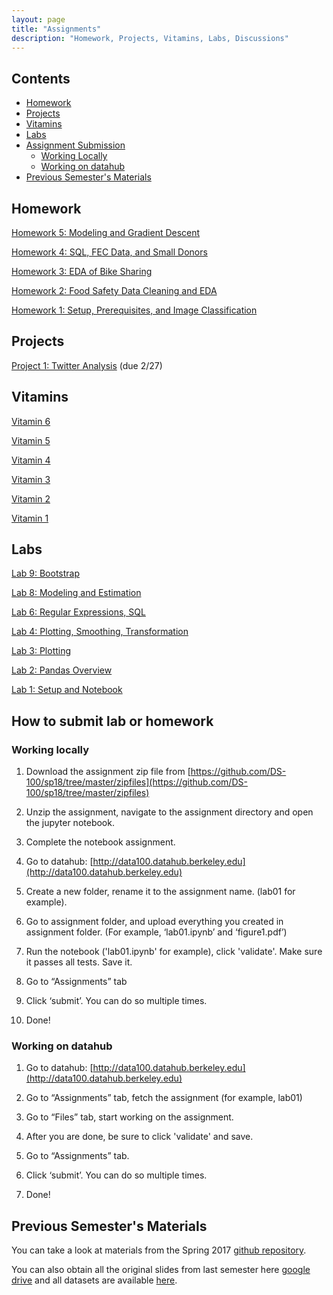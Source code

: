 ```yaml
---
layout: page
title: "Assignments"
description: "Homework, Projects, Vitamins, Labs, Discussions"
---
```


## Contents

- [Homework](#homework)
- [Projects](#projects)
- [Vitamins](#vitamins)
- [Labs](#labs)
- [Assignment Submission](#how-to-submit-lab-or-homework)
    - [Working Locally](#working-locally)
    - [Working on datahub](#working-on-datahub)
- [Previous Semester's Materials](#previous-semesters-materials)

## Homework

[Homework 5: Modeling and Gradient Descent](https://github.com/DS-100/sp18/raw/master/zipfiles/hw5.zip)

[Homework 4: SQL, FEC Data, and Small Donors](https://github.com/DS-100/sp18/raw/master/zipfiles/hw4.zip)

[Homework 3: EDA of Bike Sharing](https://github.com/DS-100/sp18/raw/master/zipfiles/hw3.zip)

[Homework 2: Food Safety Data Cleaning and EDA](https://github.com/DS-100/sp18/raw/master/zipfiles/hw2.zip)

[Homework 1: Setup, Prerequisites, and Image Classification](https://github.com/DS-100/sp18/raw/master/zipfiles/hw1.zip)

## Projects

[Project 1: Twitter Analysis](https://github.com/DS-100/sp18/raw/master/zipfiles/proj1.zip) (due 2/27)

## Vitamins

[Vitamin 6](https://goo.gl/forms/Aydl9dWLIuvAZCW92)

[Vitamin 5](https://goo.gl/forms/WJFLW8GGrGXSmfHo1)

[Vitamin 4](https://goo.gl/forms/Pb7iIdPBgGBUzvgx2)

[Vitamin 3](https://goo.gl/forms/8iZGvuq9phTY9lFH3)

[Vitamin 2](https://goo.gl/forms/jeh0jMEVNi9Wafdo1)

[Vitamin 1](https://goo.gl/forms/ps7OJXLi6Tiv38eB3)

## Labs

[Lab 9: Bootstrap](https://github.com/DS-100/sp18/raw/master/zipfiles/lab09.zip)

[Lab 8: Modeling and Estimation](https://github.com/DS-100/sp18/raw/master/zipfiles/lab08.zip)

[Lab 6: Regular Expressions, SQL](https://github.com/DS-100/sp18/raw/master/zipfiles/lab06.zip)

[Lab 4: Plotting, Smoothing, Transformation](https://github.com/DS-100/sp18/raw/master/zipfiles/lab04.zip)

[Lab 3: Plotting](https://github.com/DS-100/sp18/raw/master/zipfiles/lab03.zip)

[Lab 2: Pandas Overview](https://github.com/DS-100/sp18/raw/master/zipfiles/lab02.zip)

[Lab 1: Setup and Notebook](https://github.com/DS-100/sp18/raw/master/zipfiles/lab01.zip)

## How to submit lab or homework
### Working locally

1.  Download the assignment zip file from [https://github.com/DS-100/sp18/tree/master/zipfiles](https://github.com/DS-100/sp18/tree/master/zipfiles)

2.  Unzip the assignment, navigate to the assignment directory and open the jupyter notebook.

3.  Complete the notebook assignment.

4.  Go to datahub:
    [http://data100.datahub.berkeley.edu](http://data100.datahub.berkeley.edu)

5.  Create a new folder, rename it to the assignment name. (lab01 for example).

6.  Go to assignment folder, and upload everything you created in assignment folder. (For example, ‘lab01.ipynb’ and ‘figure1.pdf’)

7.  Run the notebook ('lab01.ipynb' for example), click 'validate'. Make sure it passes all tests. Save it.

8.  Go to “Assignments” tab

9.  Click ‘submit’. You can do so multiple times.

10. Done!

### Working on datahub

1.  Go to datahub:
    [http://data100.datahub.berkeley.edu](http://data100.datahub.berkeley.edu)

2.  Go to “Assignments” tab, fetch the assignment (for example, lab01)

3.  Go to “Files” tab, start working on the assignment.

4.  After you are done, be sure to click 'validate' and save.

5.  Go to “Assignments” tab.

6.  Click ‘submit’. You can do so multiple times.

7.  Done!

## Previous Semester's Materials

You can take a look at materials from the Spring 2017 [github repository](https://github.com/DS-100/sp17/tree/master/materials).

You can also obtain all the original slides from last semester here [google drive](https://drive.google.com/open?id=0Bze55lezLJhIM3BBRW0wc0lXQWs) and all datasets are available [here](https://drive.google.com/open?id=0B2k285AK-3KER3JoZU9hQVNGU2c).

